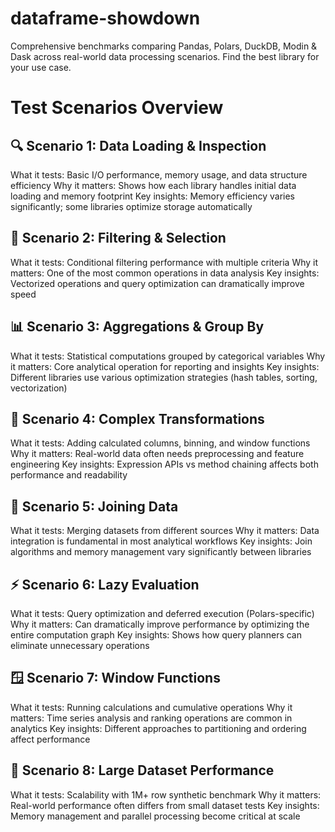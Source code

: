 # dataframe-showdown
Comprehensive benchmarks comparing Pandas, Polars, DuckDB, Modin &amp; Dask across real-world data processing scenarios. Find the best library for your use case.

# Test Scenarios Overview
## 🔍 Scenario 1: Data Loading & Inspection
What it tests: Basic I/O performance, memory usage, and data structure efficiency
Why it matters: Shows how each library handles initial data loading and memory footprint
Key insights: Memory efficiency varies significantly; some libraries optimize storage automatically
## 🎯 Scenario 2: Filtering & Selection
What it tests: Conditional filtering performance with multiple criteria
Why it matters: One of the most common operations in data analysis
Key insights: Vectorized operations and query optimization can dramatically improve speed
## 📊 Scenario 3: Aggregations & Group By
What it tests: Statistical computations grouped by categorical variables
Why it matters: Core analytical operation for reporting and insights
Key insights: Different libraries use various optimization strategies (hash tables, sorting, vectorization)
## 🔄 Scenario 4: Complex Transformations
What it tests: Adding calculated columns, binning, and window functions
Why it matters: Real-world data often needs preprocessing and feature engineering
Key insights: Expression APIs vs method chaining affects both performance and readability
## 🔗 Scenario 5: Joining Data
What it tests: Merging datasets from different sources
Why it matters: Data integration is fundamental in most analytical workflows
Key insights: Join algorithms and memory management vary significantly between libraries
## ⚡ Scenario 6: Lazy Evaluation
What it tests: Query optimization and deferred execution (Polars-specific)
Why it matters: Can dramatically improve performance by optimizing the entire computation graph
Key insights: Shows how query planners can eliminate unnecessary operations
## 🪟 Scenario 7: Window Functions
What it tests: Running calculations and cumulative operations
Why it matters: Time series analysis and ranking operations are common in analytics
Key insights: Different approaches to partitioning and ordering affect performance
## 🚀 Scenario 8: Large Dataset Performance
What it tests: Scalability with 1M+ row synthetic benchmark
Why it matters: Real-world performance often differs from small dataset tests
Key insights: Memory management and parallel processing become critical at scale